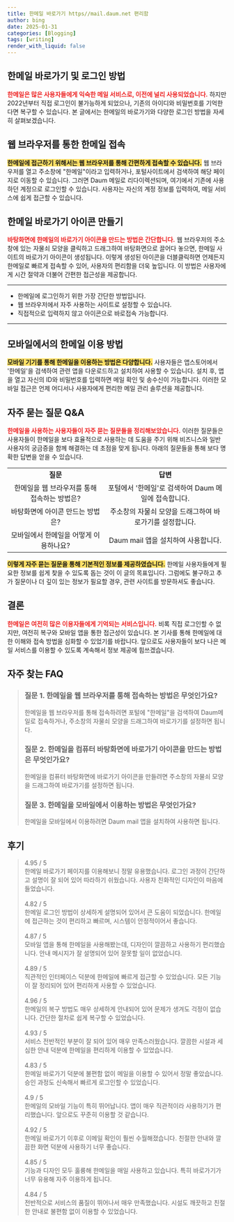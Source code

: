 ```yaml
---
title: 한메일 바로가기 https//mail.daum.net 편리함
author: bing
date: 2025-01-31
categories: [Blogging]
tags: [writing]
render_with_liquid: false
---
```



<h2 id='한메일_바로가기'>한메일 바로가기 및 로그인 방법</h2>

<p><b><span style="color: #ee2323;">한메일은 많은 사용자들에게 익숙한 메일 서비스로, 이전에 널리 사용되었습니다.</span></b> 하지만 2022년부터 직접 로그인이 불가능하게 되었으나, 기존의 아이디와 비밀번호를 기억한다면 복구할 수 있습니다. 본 글에서는 한메일의 바로가기와 다양한 로그인 방법을 자세히 살펴보겠습니다.</p>

<h2 id='웹_브라우저_접속방법'>웹 브라우저를 통한 한메일 접속</h2>

<p><b><span style="background-color: #ffe066;">한메일에 접근하기 위해서는 웹 브라우저를 통해 간편하게 접속할 수 있습니다.</span></b> 웹 브라우저를 열고 주소창에 "한메일"이라고 입력하거나, 포털사이트에서 검색하여 해당 페이지로 이동할 수 있습니다. 그러면 Daum 메일로 리다이렉션되며, 여기에서 기존에 사용하던 계정으로 로그인할 수 있습니다. 사용자는 자신의 계정 정보를 입력하여, 메일 서비스에 쉽게 접근할 수 있습니다. </p>

<h2 id='바로가기_아이콘_만들기'>한메일 바로가기 아이콘 만들기</h2>

<p><b><span style="color: #ee2323;">바탕화면에 한메일의 바로가기 아이콘을 만드는 방법은 간단합니다.</span></b> 웹 브라우저의 주소창에 있는 자물쇠 모양을 클릭하고 드래그하여 바탕화면으로 끌어다 놓으면, 한메일 사이트의 바로가기 아이콘이 생성됩니다. 이렇게 생성된 아이콘을 더블클릭하면 언제든지 한메일로 빠르게 접속할 수 있어, 사용자의 편리함을 더욱 높입니다. 이 방법은 사용자에게 시간 절약과 더불어 간편한 접근성을 제공합니다.</p>

<hr />

<ul>
    <li>한메일에 로그인하기 위한 가장 간단한 방법입니다.</li>
    <li>웹 브라우저에서 자주 사용하는 사이트로 설정할 수 있습니다.</li>
    <li>직접적으로 입력하지 않고 아이콘으로 바로접속 가능합니다.</li>
</ul>

<hr />

<h2 id='모바일_이용방법'>모바일에서의 한메일 이용 방법</h2>

<p><b><span style="background-color: #ffe066;">모바일 기기를 통해 한메일을 이용하는 방법은 다양합니다.</span></b> 사용자들은 앱스토어에서 '한메일'을 검색하여 관련 앱을 다운로드하고 설치하여 사용할 수 있습니다. 설치 후, 앱을 열고 자신의 ID와 비밀번호를 입력하면 메일 확인 및 송수신이 가능합니다. 이러한 모바일 접근은 언제 어디서나 사용자에게 편리한 메일 관리 솔루션을 제공합니다.</p>

<h2 id='자주묻는_질문'>자주 묻는 질문 Q&A</h2>

<p><b><span style="color: #ee2323;">한메일을 사용하는 사용자들이 자주 묻는 질문들을 정리해보았습니다.</span></b> 이러한 질문들은 사용자들이 한메일을 보다 효율적으로 사용하는 데 도움을 주기 위해 비즈니스와 일반 사용자의 궁금증을 함께 해결하는 데 초점을 맞게 됩니다. 아래의 질문들을 통해 보다 명확한 답변을 얻을 수 있습니다.</p>

<table>
    <tr>
        <td style="text-align: center; height: 17px;"><b>질문</b></td>
        <td style="text-align: center; height: 17px;"><b>답변</b></td>
    </tr>
    <tr>
        <td style="text-align: center; height: 17px;">한메일을 웹 브라우저를 통해 접속하는 방법은?</td>
        <td style="text-align: center; height: 17px;">포털에서 '한메일'로 검색하여 Daum 메일에 접속합니다.</td>
    </tr>
    <tr>
        <td style="text-align: center; height: 17px;">바탕화면에 아이콘 만드는 방법은?</td>
        <td style="text-align: center; height: 17px;">주소창의 자물쇠 모양을 드래그하여 바로가기를 설정합니다.</td>
    </tr>
    <tr>
        <td style="text-align: center; height: 17px;">모바일에서 한메일을 어떻게 이용하나요?</td>
        <td style="text-align: center; height: 17px;">Daum mail 앱을 설치하여 사용합니다.</td>
    </tr>
</table>

<p><b><span style="background-color: #ffe066;">이렇게 자주 묻는 질문을 통해 기본적인 정보를 제공하였습니다.</span></b> 한메일 사용자들에게 필요한 정보를 쉽게 찾을 수 있도록 돕는 것이 이 글의 목표입니다. 그럼에도 불구하고 추가 질문이나 더 깊이 있는 정보가 필요할 경우, 관련 사이트를 방문하셔도 좋습니다.</p>

<h2 id='결론'>결론</h2>

<p><b><span style="color: #ee2323;">한메일은 여전히 많은 이용자들에게 기억되는 서비스입니다.</span></b> 비록 직접 로그인할 수 없지만, 여전히 복구와 모바일 앱을 통한 접근성이 있습니다. 본 기사를 통해 한메일에 대한 이해와 접속 방법을 심화할 수 있었기를 바랍니다. 앞으로도 사용자들이 보다 나은 메일 서비스를 이용할 수 있도록 계속해서 정보 제공에 힘쓰겠습니다.</p>


<h2 id='자주_찾는_FAQ'>자주 찾는 FAQ</h2>
<div itemscope="" itemtype="https://schema.org/FAQPage"> 
<blockquote> 
<div itemscope="" itemprop="mainEntity" itemtype="https://schema.org/Question"> 
<h3 itemprop="name">질문 1. 한메일을 웹 브라우저를 통해 접속하는 방법은 무엇인가요?</h3> 
<div itemscope="" itemprop="acceptedAnswer" itemtype="https://schema.org/Answer"> 
<span itemprop="text"> 
<p>한메일을 웹 브라우저를 통해 접속하려면 포털에 "한메일"을 검색하여 Daum메일로 접속하거나, 주소창의 자물쇠 모양을 드래그하여 바로가기를 설정하면 됩니다.</p> 
</span> 
</div> 
</div> 
<div itemscope="" itemprop="mainEntity" itemtype="https://schema.org/Question"> 
<h3 itemprop="name">질문 2. 한메일을 컴퓨터 바탕화면에 바로가기 아이콘을 만드는 방법은 무엇인가요?</h3> 
<div itemscope="" itemprop="acceptedAnswer" itemtype="https://schema.org/Answer"> 
<span itemprop="text"> 
<p>한메일을 컴퓨터 바탕화면에 바로가기 아이콘을 만들려면 주소창의 자물쇠 모양을 드래그하여 바로가기를 설정하면 됩니다.</p> 
</span> 
</div> 
</div> 
<div itemscope="" itemprop="mainEntity" itemtype="https://schema.org/Question"> 
<h3 itemprop="name">질문 3. 한메일을 모바일에서 이용하는 방법은 무엇인가요?</h3> 
<div itemscope="" itemprop="acceptedAnswer" itemtype="https://schema.org/Answer"> 
<span itemprop="text"> 
<p>한메일을 모바일에서 이용하려면 Daum mail 앱을 설치하여 사용하면 됩니다.</p> 
</span> 
</div> 
</div> 
</blockquote> 
</div>
<h2 id='후기'>후기</h2>
<div itemscope itemtype="https://schema.org/Product">
  <blockquote>
  <div itemprop="review" itemscope itemtype="https://schema.org/Review">
      <div itemprop="reviewRating" itemscope itemtype="https://schema.org/Rating"> <span itemprop="ratingValue">4.95</span> / <span itemprop="bestRating">5</span> </div>
      <span itemprop="reviewBody">한메일 바로가기 페이지를 이용해보니 정말 유용했습니다. 로그인 과정이 간단하고 설명이 잘 되어 있어 따라하기 쉬웠습니다. 사용자 친화적인 디자인이 마음에 들었습니다.</span>
  </div>
  <br>
  <div itemprop="review" itemscope itemtype="https://schema.org/Review">
      <div itemprop="reviewRating" itemscope itemtype="https://schema.org/Rating"> <span itemprop="ratingValue">4.82</span> / <span itemprop="bestRating">5</span> </div>
      <span itemprop="reviewBody">한메일 로그인 방법이 상세하게 설명되어 있어서 큰 도움이 되었습니다. 한메일에 접근하는 것이 편리하고 빠르며, 시스템이 안정적이어서 좋습니다.</span>
  </div>
  <br>
  <div itemprop="review" itemscope itemtype="https://schema.org/Review">
      <div itemprop="reviewRating" itemscope itemtype="https://schema.org/Rating"> <span itemprop="ratingValue">4.87</span> / <span itemprop="bestRating">5</span> </div>
      <span itemprop="reviewBody">모바일 앱을 통해 한메일을 사용해봤는데, 디자인이 깔끔하고 사용하기 편리했습니다. 안내 메시지가 잘 설명되어 있어 잘못할 일이 없었습니다.</span>
  </div>
  <br>
  <div itemprop="review" itemscope itemtype="https://schema.org/Review">
      <div itemprop="reviewRating" itemscope itemtype="https://schema.org/Rating"> <span itemprop="ratingValue">4.89</span> / <span itemprop="bestRating">5</span> </div>
      <span itemprop="reviewBody">직관적인 인터페이스 덕분에 한메일에 빠르게 접근할 수 있었습니다. 모든 기능이 잘 정리되어 있어 편리하게 사용할 수 있었습니다.</span>
  </div>
  <br>
  <div itemprop="review" itemscope itemtype="https://schema.org/Review">
      <div itemprop="reviewRating" itemscope itemtype="https://schema.org/Rating"> <span itemprop="ratingValue">4.96</span> / <span itemprop="bestRating">5</span> </div>
      <span itemprop="reviewBody">한메일의 복구 방법도 매우 상세하게 안내되어 있어 문제가 생겨도 걱정이 없습니다. 간단한 절차로 쉽게 복구할 수 있었습니다.</span>
  </div>
  <br>
  <div itemprop="review" itemscope itemtype="https://schema.org/Review">
      <div itemprop="reviewRating" itemscope itemtype="https://schema.org/Rating"> <span itemprop="ratingValue">4.93</span> / <span itemprop="bestRating">5</span> </div>
      <span itemprop="reviewBody">서비스 전반적인 부분이 잘 되어 있어 매우 만족스러웠습니다. 깔끔한 시설과 세심한 안내 덕분에 한메일을 편리하게 이용할 수 있었습니다.</span>
  </div>
  <br>
  <div itemprop="review" itemscope itemtype="https://schema.org/Review">
      <div itemprop="reviewRating" itemscope itemtype="https://schema.org/Rating"> <span itemprop="ratingValue">4.83</span> / <span itemprop="bestRating">5</span> </div>
      <span itemprop="reviewBody">한메일 바로가기 덕분에 불편함 없이 메일을 이용할 수 있어서 정말 좋았습니다. 승인 과정도 신속해서 빠르게 로그인할 수 있었습니다.</span>
  </div>
  <br>
  <div itemprop="review" itemscope itemtype="https://schema.org/Review">
      <div itemprop="reviewRating" itemscope itemtype="https://schema.org/Rating"> <span itemprop="ratingValue">4.9</span> / <span itemprop="bestRating">5</span> </div>
      <span itemprop="reviewBody">한메일의 모바일 기능이 특히 뛰어납니다. 앱이 매우 직관적이라 사용하기가 편리했습니다. 앞으로도 꾸준히 이용할 것 같습니다.</span>
  </div>
  <br>
  <div itemprop="review" itemscope itemtype="https://schema.org/Review">
      <div itemprop="reviewRating" itemscope itemtype="https://schema.org/Rating"> <span itemprop="ratingValue">4.92</span> / <span itemprop="bestRating">5</span> </div>
      <span itemprop="reviewBody">한메일 바로가기 이후로 이메일 확인이 훨씬 수월해졌습니다. 친절한 안내와 깔끔한 화면 덕분에 사용하기 너무 좋습니다.</span>
  </div>
  <br>
  <div itemprop="review" itemscope itemtype="https://schema.org/Review">
      <div itemprop="reviewRating" itemscope itemtype="https://schema.org/Rating"> <span itemprop="ratingValue">4.85</span> / <span itemprop="bestRating">5</span> </div>
      <span itemprop="reviewBody">기능과 디자인 모두 훌륭해 한메일을 매일 사용하고 있습니다. 특히 바로가기가 너무 유용해 자주 이용하게 됩니다.</span>
  </div>
  <br>
  <div itemprop="review" itemscope itemtype="https://schema.org/Review">
      <div itemprop="reviewRating" itemscope itemtype="https://schema.org/Rating"> <span itemprop="ratingValue">4.84</span> / <span itemprop="bestRating">5</span> </div>
      <span itemprop="reviewBody">전반적으로 서비스의 품질이 뛰어나서 매우 만족했습니다. 시설도 깨끗하고 친절한 안내로 불편함 없이 이용할 수 있었습니다.</span>
  </div>
  </blockquote>
</div>

